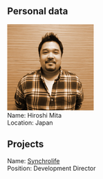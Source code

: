 ## Personal data
![mita photo](photo/hiroshi_mita.jpg)  
Name: Hiroshi Mita    
Location: Japan
## Projects 
Name: [Synchrolife](../projects/synchrolife.md)  
Position: Development Director 
